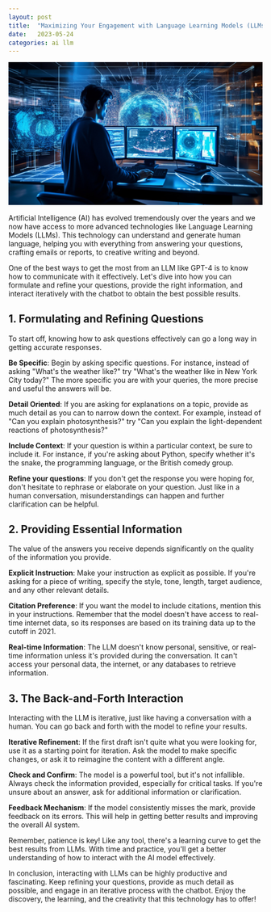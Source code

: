 ```yaml
---
layout: post
title:  "Maximizing Your Engagement with Language Learning Models (LLMs): A Comprehensive Guide"
date:   2023-05-24
categories: ai llm
---
```


![A fututistic representation of someone using a supercomputer](/assets/using-an-llm.png)

Artificial Intelligence (AI) has evolved tremendously over the years and we now have access to more advanced technologies like Language Learning Models (LLMs). This technology can understand and generate human language, helping you with everything from answering your questions, crafting emails or reports, to creative writing and beyond.

One of the best ways to get the most from an LLM like GPT-4 is to know how to communicate with it effectively. Let's dive into how you can formulate and refine your questions, provide the right information, and interact iteratively with the chatbot to obtain the best possible results.

## 1. Formulating and Refining Questions

To start off, knowing how to ask questions effectively can go a long way in getting accurate responses.

**Be Specific**: Begin by asking specific questions. For instance, instead of asking "What's the weather like?" try "What's the weather like in New York City today?" The more specific you are with your queries, the more precise and useful the answers will be.

**Detail Oriented**: If you are asking for explanations on a topic, provide as much detail as you can to narrow down the context. For example, instead of "Can you explain photosynthesis?" try "Can you explain the light-dependent reactions of photosynthesis?"

**Include Context**: If your question is within a particular context, be sure to include it. For instance, if you're asking about Python, specify whether it's the snake, the programming language, or the British comedy group.

**Refine your questions**: If you don't get the response you were hoping for, don't hesitate to rephrase or elaborate on your question. Just like in a human conversation, misunderstandings can happen and further clarification can be helpful.

## 2. Providing Essential Information

The value of the answers you receive depends significantly on the quality of the information you provide.

**Explicit Instruction**: Make your instruction as explicit as possible. If you're asking for a piece of writing, specify the style, tone, length, target audience, and any other relevant details.

**Citation Preference**: If you want the model to include citations, mention this in your instructions. Remember that the model doesn't have access to real-time internet data, so its responses are based on its training data up to the cutoff in 2021.

**Real-time Information**: The LLM doesn't know personal, sensitive, or real-time information unless it's provided during the conversation. It can't access your personal data, the internet, or any databases to retrieve information.

## 3. The Back-and-Forth Interaction

Interacting with the LLM is iterative, just like having a conversation with a human. You can go back and forth with the model to refine your results.

**Iterative Refinement**: If the first draft isn't quite what you were looking for, use it as a starting point for iteration. Ask the model to make specific changes, or ask it to reimagine the content with a different angle.

**Check and Confirm**: The model is a powerful tool, but it's not infallible. Always check the information provided, especially for critical tasks. If you're unsure about an answer, ask for additional information or clarification.

**Feedback Mechanism**: If the model consistently misses the mark, provide feedback on its errors. This will help in getting better results and improving the overall AI system.

Remember, patience is key! Like any tool, there's a learning curve to get the best results from LLMs. With time and practice, you'll get a better understanding of how to interact with the AI model effectively.

In conclusion, interacting with LLMs can be highly productive and fascinating. Keep refining your questions, provide as much detail as possible, and engage in an iterative process with the chatbot. Enjoy the discovery, the learning, and the creativity that this technology has to offer!
